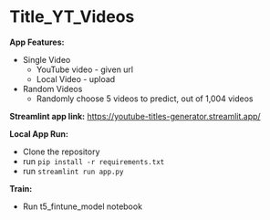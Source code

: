 # Title_YT_Videos
**App Features:**
- Single Video
  * YouTube video - given url
  * Local Video - upload
- Random Videos
  * Randomly choose 5 videos to predict, out of 1,004 videos
 
**Streamlint app link:** https://youtube-titles-generator.streamlit.app/

**Local App Run:**
- Clone the repository
- run `pip install -r requirements.txt`
- run `streamlint run app.py`

**Train:**
- Run t5_fintune_model notebook
